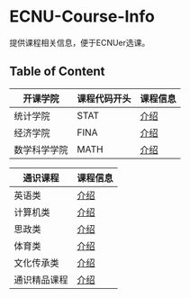 # ECNU-Course-Info
提供课程相关信息，便于ECNUer选课。

## Table of Content
| 开课学院 | 课程代码开头 | 课程信息|
|--------|-------------|---------|
| 统计学院 | STAT | [介绍](info/STAT.md) |
| 经济学院 | FINA | [介绍](info/FINA.md) |
| 数学科学学院 | MATH | [介绍](info/MATH.md) |

| 通识课程 | 课程信息 |
|---------|---------|
| 英语类 | [介绍](info/COEN.md) |
| 计算机类 | [介绍](info/COMC.md) |
| 思政类 | [介绍](info/SZ.md) |
| 体育类 | [介绍](info/TY.md) |
| 文化传承类 | [介绍](info/WHCC.md) |
| 通识精品课程 | [介绍](info/TSJP.md) |
